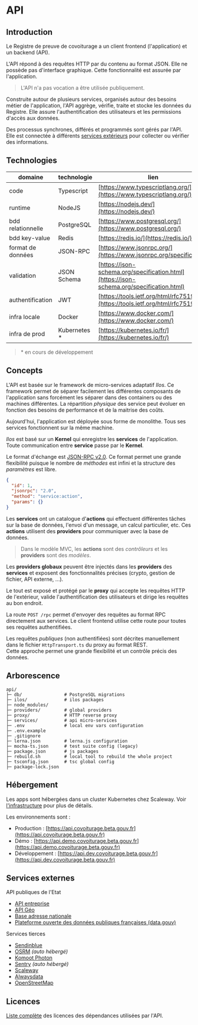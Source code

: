 # API

## Introduction

Le Registre de preuve de covoiturage a un client frontend (l'application) et un backend (API).

L'API répond à des requêtes HTTP par du contenu au format JSON. Elle ne possède pas d'interface graphique. Cette fonctionnalité est assurée par l'application.

> L'API n'a pas vocation a être utilisée publiquement.

Construite autour de plusieurs services, organisés autour des besoins métier de l'application, l'API aggrège, vérifie, traite et stocke les données du Registre. Elle assure l'authentification des utilisateurs et les permissions d'accès aux données.

Des processus synchrones, différés et programmés sont gérés par l'API. Elle est connectée à différents [services extérieurs](#services-externes) pour collecter ou vérifier des informations.

## Technologies

| domaine           | technologie   | lien                                                                                     |
| ----------------- | ------------- | ---------------------------------------------------------------------------------------- |
| code              | Typescript    | [https://www.typescriptlang.org/](https://www.typescriptlang.org/)                       |
| runtime           | NodeJS        | [https://nodejs.dev/](https://nodejs.dev/)                                               |
| bdd relationnelle | PostgreSQL    | [https://www.postgresql.org/](https://www.postgresql.org/)                               |
| bdd key-value     | Redis         | [https://redis.io/](https://redis.io/)                                                   |
| format de données | JSON-RPC      | [https://www.jsonrpc.org/](https://www.jsonrpc.org/specification)                        |
| validation        | JSON Schema   | [https://json-schema.org/specification.html](https://json-schema.org/specification.html) |
| authentification  | JWT           | [https://tools.ietf.org/html/rfc7519](https://tools.ietf.org/html/rfc7519)               |
| infra locale      | Docker        | [https://www.docker.com/](https://www.docker.com/)                                       |
| infra de prod     | Kubernetes \* | [https://kubernetes.io/fr/](https://kubernetes.io/fr/)                                   |

> \* en cours de développement

## Concepts

L'API est basée sur le framework de micro-services adaptatif _Ilos_. Ce framework permet de séparer facilement les différentes composants de l'application sans forcément les séparer dans des containers ou des machines différentes. La répartition _physique_ des service peut évoluer en fonction des besoins de performance et de la maitrise des coûts.

Aujourd'hui, l'application est déployée sous forme de monolithe. Tous ses services fonctionnent sur la même machine.

_Ilos_ est basé sur un **Kernel** qui enregistre les **services** de l'application. Toute communication entre **service** passe par le **Kernel**.

Le format d'échange est [JSON-RPC v2.0](https://www.jsonrpc.org/specification). Ce format permet une grande flexibilité puisque le nombre de _méthodes_ est infini et la structure des _paramètres_ est libre.

```json
{
  "id": 1,
  "jsonrpc": "2.0",
  "method": "service:action",
  "params": {}
}
```

Les **services** ont un catalogue d'**actions** qui effectuent différentes tâches sur la base de données, l'envoi d'un message, un calcul particulier, etc. Ces **actions** utilisent des **providers** pour communiquer avec la base de données.

> Dans le modèle MVC, les **actions** sont des _contrôleurs_ et les **providers** sont des _modèles_.

Les **providers globaux** peuvent être injectés dans les **providers** des **services** et exposent des fonctionnalités précises (crypto, gestion de fichier, API externe, ...).

Le tout est exposé et protégé par le **proxy** qui accepte les requêtes HTTP de l'extérieur, valide l'authentification des utilisateurs et dirige les requêtes au bon endroit.

La route `POST /rpc` permet d'envoyer des requêtes au format RPC directement aux services. Le client frontend utilise cette route pour toutes ses requêtes authentifiées.

Les requêtes _publiques_ (non authentifiées) sont décrites manuellement dans le fichier `HttpTransport.ts` du proxy au format REST.  
Cette approche permet une grande flexibilité et un contrôle précis des données.

## Arborescence

```shell
api/
├─ db/                # PostgreSQL migrations
├─ ilos/              # ilos packages
├─ node_modules/
├─ providers/         # global providers
├─ proxy/             # HTTP reverse proxy
├─ services/          # api micro-services
├─ .env               # local env vars configuration
├─ .env.example
├─ .gitignore
├─ lerna.json         # lerna.js configuration
├─ mocha-ts.json      # test suite config (legacy)
├─ package.json       # js packages
├─ rebuild.sh         # local tool to rebuild the whole project
├─ tsconfig.json      # tsc global config
├─ package-lock.json
```

## Hébergement

Les apps sont hébergées dans un cluster Kubernetes chez Scaleway. Voir [l'infrastructure](/api/infra.html) pour plus de détails.

Les environnements sont :

- Production : [https://api.covoiturage.beta.gouv.fr](https://api.covoiturage.beta.gouv.fr)
- Démo : [https://api.demo.covoiturage.beta.gouv.fr](https://api.demo.covoiturage.beta.gouv.fr)
- Développement : [https://api.dev.covoiturage.beta.gouv.fr](https://api.dev.covoiturage.beta.gouv.fr)

## Services externes

API publiques de l'Etat

- [API entreprise](https://entreprise.api.gouv.fr/)
- [API Géo](https://geo.api.gouv.fr/)
- [Base adresse nationale](https://adresse.data.gouv.fr/)
- [Plateforme ouverte des données publiques françaises (data.gouv)](https://www.data.gouv.fr/fr/)

Services tierces

- [Sendinblue](https://www.sendinblue.com/)
- [OSRM](http://project-osrm.org/) _(auto hébergé)_
- [Komoot Photon](https://photon.komoot.io/)
- [Sentry](https://sentry.io/) _(auto hébergé)_
- [Scaleway](https://www.scaleway.com/)
- [Alwaysdata](https://www.alwaysdata.com/fr/)
- [OpenStreetMap](https://www.openstreetmap.org/)

## Licences

[Liste complète](/api/licenses-list.html) des licences des dépendances utilisées par l'API.
